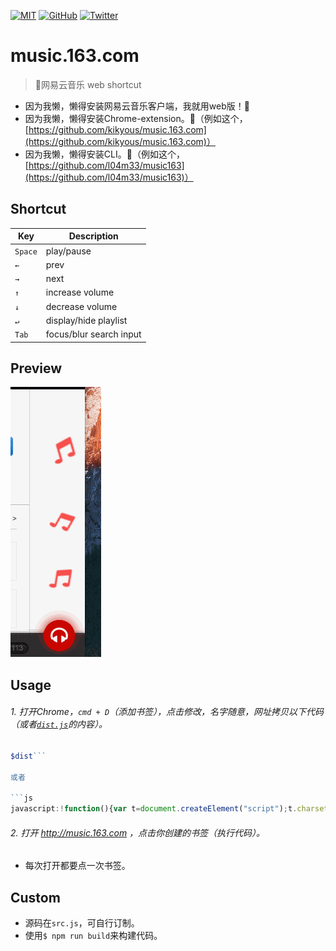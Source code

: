 [![MIT](https://img.shields.io/badge/license-MIT-blue.svg)](https://github.com/lixinliang/music.163.com/blob/master/LICENSE)
[![GitHub](https://img.shields.io/github/release/lixinliang/music.163.com.svg)](https://github.com/lixinliang/music.163.com/releases)
[![Twitter](https://img.shields.io/badge/twitter-@qq393464140-blue.svg)](http://twitter.com/qq393464140)

# music.163.com
> 🎵网易云音乐 web shortcut

* 因为我懒，懒得安装网易云音乐客户端，我就用web版！🌚
* 因为我懒，懒得安装Chrome-extension。🌚（例如这个，[https://github.com/kikyous/music.163.com](https://github.com/kikyous/music.163.com)）
* 因为我懒，懒得安装CLI。🌚（例如这个，[https://github.com/l04m33/music163](https://github.com/l04m33/music163)）

## Shortcut

| Key | Description |
|---|---|
| `Space` | play/pause |
| `←` | prev |
| `→` | next |
| `↑` | increase volume |
| `↓` | decrease volume |
| `↵` | display/hide playlist |
| `Tab` | focus/blur search input |

## Preview

![preview](./src/music.gif)

## Usage

###### 1. 打开Chrome，`cmd + D`（添加书签），点击修改，名字随意，网址拷贝以下代码（或者[`dist.js`](https://raw.githubusercontent.com/lixinliang/music.163.com/master/dist.js)的内容）。

```js
$dist```

或者

```js
javascript:!function(){var t=document.createElement("script");t.charset="utf-8",t.src="https://raw.githubusercontent.com/lixinliang/music.163.com/master/dist.js",document.head.appendChild(t)}();
```

###### 2. 打开 http://music.163.com ，点击你创建的书签（执行代码）。

* 每次打开都要点一次书签。

## Custom

* 源码在`src.js`，可自行订制。
* 使用`$ npm run build`来构建代码。
